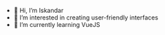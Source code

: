 - 👋 Hi, I’m Iskandar
- 👀 I’m interested in creating user-friendly interfaces
- 🌱 I’m currently learning VueJS
